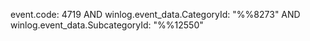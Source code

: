 event.code: 4719 AND winlog.event_data.CategoryId: "%%8273" AND winlog.event_data.SubcategoryId: "%%12550"
